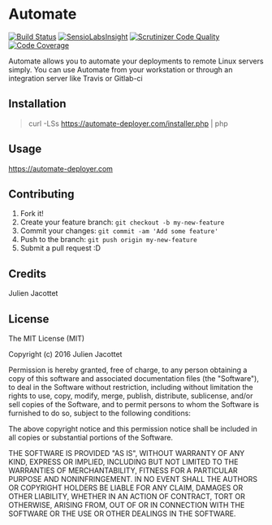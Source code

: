 # Automate

[![Build Status](https://travis-ci.org/automatephp/automate.svg?branch=master)](https://travis-ci.org/automatephp/automate)
[![SensioLabsInsight](https://insight.sensiolabs.com/projects/d8cbccde-24d4-4909-910f-b7baaaf26f30/mini.png)](https://insight.sensiolabs.com/projects/d8cbccde-24d4-4909-910f-b7baaaf26f30)
[![Scrutinizer Code Quality](https://scrutinizer-ci.com/g/automatephp/automate/badges/quality-score.png?b=master)](https://scrutinizer-ci.com/g/automatephp/automate/?branch=master)
[![Code Coverage](https://scrutinizer-ci.com/g/automatephp/automate/badges/coverage.png?b=master)](https://scrutinizer-ci.com/g/automatephp/automate/?branch=master)

Automate allows you to automate your deployments to remote Linux servers simply.
You can use Automate from your workstation or through an integration server like Travis or Gitlab-ci

## Installation

> curl -LSs https://automate-deployer.com/installer.php | php

## Usage

https://automate-deployer.com

## Contributing

1. Fork it!
2. Create your feature branch: `git checkout -b my-new-feature`
3. Commit your changes: `git commit -am 'Add some feature'`
4. Push to the branch: `git push origin my-new-feature`
5. Submit a pull request :D


## Credits

Julien Jacottet

## License

The MIT License (MIT)

Copyright (c) 2016 Julien Jacottet

Permission is hereby granted, free of charge, to any person obtaining a copy
of this software and associated documentation files (the "Software"), to deal
in the Software without restriction, including without limitation the rights
to use, copy, modify, merge, publish, distribute, sublicense, and/or sell
copies of the Software, and to permit persons to whom the Software is
furnished to do so, subject to the following conditions:

The above copyright notice and this permission notice shall be included in
all copies or substantial portions of the Software.

THE SOFTWARE IS PROVIDED "AS IS", WITHOUT WARRANTY OF ANY KIND, EXPRESS OR
IMPLIED, INCLUDING BUT NOT LIMITED TO THE WARRANTIES OF MERCHANTABILITY,
FITNESS FOR A PARTICULAR PURPOSE AND NONINFRINGEMENT. IN NO EVENT SHALL THE
AUTHORS OR COPYRIGHT HOLDERS BE LIABLE FOR ANY CLAIM, DAMAGES OR OTHER
LIABILITY, WHETHER IN AN ACTION OF CONTRACT, TORT OR OTHERWISE, ARISING FROM,
OUT OF OR IN CONNECTION WITH THE SOFTWARE OR THE USE OR OTHER DEALINGS IN
THE SOFTWARE.
